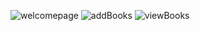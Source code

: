 ![welcomepage](https://github.com/user-attachments/assets/555766f9-a6ab-4260-8133-8a23fc2ea8c3)
![addBooks](https://github.com/user-attachments/assets/6b439e06-a2d8-46a0-a125-4895541ebe88)
![viewBooks](https://github.com/user-attachments/assets/8959f819-0771-46de-9004-7ecef760f43f)
